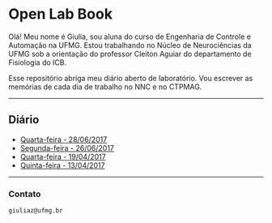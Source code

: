 # Open Lab Book

Olá! Meu nome é Giulia, sou aluna do curso de Engenharia de Controle e Automação na UFMG. Estou trabalhando no Núcleo de Neurociências da UFMG sob a orientação do professor Cleiton Aguiar do departamento de Fisiologia do ICB.

Esse repositório abriga meu diário aberto de laboratório. Vou escrever as memórias de cada dia de trabalho no NNC e no CTPMAG.
****

## Diário
* [Quarta-feira - 28/06/2017](https://github.com/giuliazc/Open-Lab-Book/blob/master/notes/28_06_2017.md)
* [Segunda-feira - 26/06/2017](https://github.com/giuliazc/Open-Lab-Book/blob/master/notes/26_06_2017.md)
* [Quarta-feira - 19/04/2017](https://github.com/giuliazc/Open-Lab-Book/blob/master/notes/19_04_2017.md)
* [Quinta-feira - 13/04/2017](https://github.com/giuliazc/Open-Lab-Book/blob/master/notes/nnc.md)




****

### Contato

	giuliaz@ufmg.br
